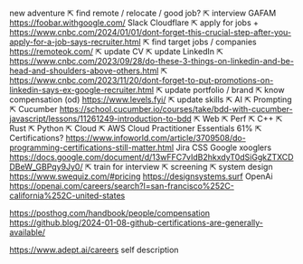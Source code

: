 

new adventure
⇱ find remote / relocate / good job?
  ⇱ interview
    GAFAM
      https://foobar.withgoogle.com/
    Slack
    Cloudflare
    ⇱ apply for jobs + https://www.cnbc.com/2024/01/01/dont-forget-this-crucial-step-after-you-apply-for-a-job-says-recruiter.html
      ⇱ find target jobs / companies https://remoteok.com/
      ⇱ update CV
      ⇱ update LinkedIn
        ⇱ https://www.cnbc.com/2023/09/28/do-these-3-things-on-linkedin-and-be-head-and-shoulders-above-others.html
        ⇱ https://www.cnbc.com/2023/11/20/dont-forget-to-put-promotions-on-linkedin-says-ex-google-recruiter.html
      ⇱ update portfolio / brand
        ⇱ know compensation (od)
          https://www.levels.fyi/
      ⇱ update skills
        ⇱ AI
        ⇱ Prompting
        ⇱ Cucumber https://school.cucumber.io/courses/take/bdd-with-cucumber-javascript/lessons/11261249-introduction-to-bdd
        ⇱ Web
        ⇱ Perf
        ⇱ C++
        ⇱ Rust
        ⇱ Python
          ⇱ Cloud
            ⇱ AWS Cloud Practitioner Essentials 61%
      ⇱ Certifications? https://www.infoworld.com/article/3709508/do-programming-certifications-still-matter.html
        Jira
CSS
Google
    xooglers
    https://docs.google.com/document/d/13wFFC7vIdB2hkxdyT0dSiGgkZTXCDDBeW_GBPqy9Jy0/
    ⇱ train for interview
      ⇱ screening
      ⇱ system design https://www.swequiz.com/#pricing  https://designsystems.surf
OpenAi
https://openai.com/careers/search?l=san-francisco%252C-california%252C-united-states

https://posthog.com/handbook/people/compensation
https://github.blog/2024-01-08-github-certifications-are-generally-available/

https://www.adept.ai/careers self description
